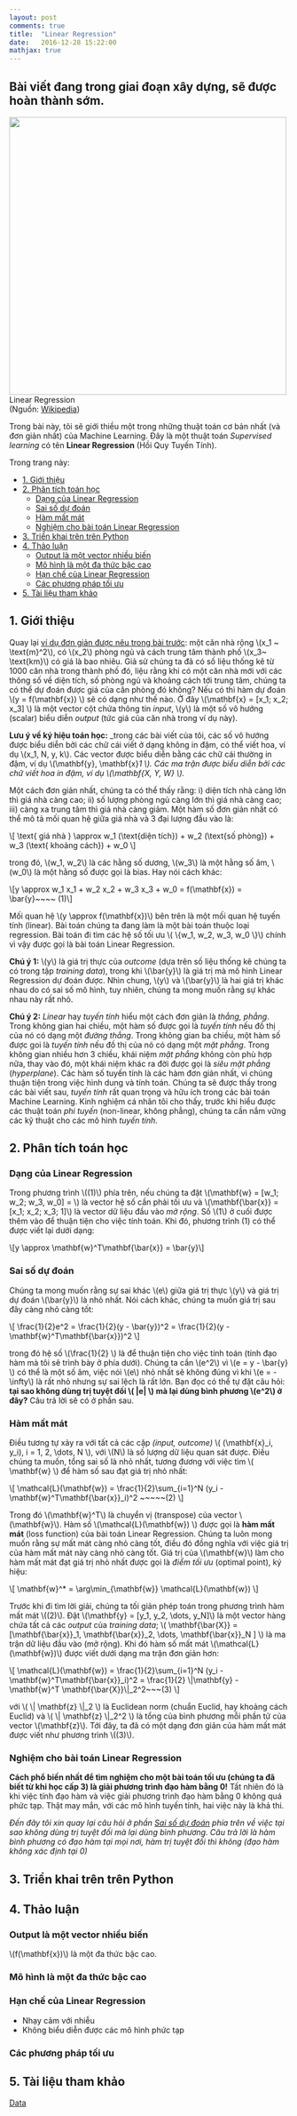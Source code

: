 ```yaml
---
layout: post
comments: true
title:  "Linear Regression"
date:   2016-12-28 15:22:00
mathjax: true
---
```


## Bài viết đang trong giai đoạn xây dựng, sẽ được hoàn thành sớm. 

<div class="imgcap">
<div >
<a href = "/2016/12/28/linearregression/">
    <img src="https://upload.wikimedia.org/wikipedia/commons/thumb/3/3a/Linear_regression.svg/400px-Linear_regression.svg.png" width = "500"></a>
    <!-- <img src="/assets/rl/mdp.png" height="206"> -->
</div>
<div class="thecap"> Linear Regression <br> (Nguồn: <a href ="https://en.wikipedia.org/wiki/Linear_regression">Wikipedia</a>)</div>
</div>

Trong bài này, tôi sẽ giới thiều một trong những thuật toán cơ bản nhất (và đơn giản nhất) của Machine Learning. Đây là một thuật toán _Supervised learning_ có tên **Linear Regression** (Hồi Quy Tuyến Tính).

Trong trang này:
<!-- MarkdownTOC -->

- [1. Giới thiệu](#1-gioi-thieu)
- [2. Phân tích toán học](#2-phan-tich-toan-hoc)
    - [Dạng của Linear Regression](#dang-cua-linear-regression)
    - [Sai số dự đoán](#sai-so-du-doan)
    - [Hàm mất mát](#ham-mat-mat)
    - [Nghiệm cho bài toán Linear Regression](#nghiem-cho-bai-toan-linear-regression)
- [3. Triển khai trên trên Python](#3-trien-khai-tren-tren-python)
- [4. Thảo luận](#4-thao-luan)
    - [Output là một vector nhiều biến](#output-la-mot-vector-nhieu-bien)
    - [Mô hình là một đa thức bậc cao](#mo-hinh-la-mot-da-thuc-bac-cao)
    - [Hạn chế của Linear Regression](#han-che-cua-linear-regression)
    - [Các phương pháp tối ưu](#cac-phuong-phap-toi-uu)
- [5. Tài liệu tham khảo](#5-tai-lieu-tham-khao)

<!-- /MarkdownTOC -->

<!-- ========================== New Heading ==================== -->
<a name="1-gioi-thieu"></a>

## 1. Giới thiệu

Quay lại [ví dụ đơn giản được nêu trong bài trước](/2016/12/27/categories/): một căn nhà rộng \\(x_1 ~ \text{m}^2\\), có \\(x_2\\) phòng ngủ và cách trung tâm thành phố \\(x_3~ \text{km}\\) có giá là bao nhiêu. Giả sử chúng ta đã có số liệu thống kê từ 1000 căn nhà trong thành phố đó, liệu rằng khi có một căn nhà mới với các thông số về diện tích, số phòng ngủ và khoảng cách tới trung tâm, chúng ta có thể dự đoán được giá của căn phòng đó không? Nếu có thì hàm dự đoán \\(y = f(\mathbf{x}) \\) sẽ có dạng như thế nào. Ở đây \\(\mathbf{x} = [x_1; x_2; x_3] \\) là một vector
cột chứa thông tin _input_, \\(y\\) là một số vô hướng (scalar) biểu diễn _output_ (tức giá của căn nhà trong ví dụ này).

**Lưu ý về ký hiệu toán học:** _trong các bài viết của tôi, các số vô hướng được biểu diễn bởi các chữ cái viết ở dạng không in đậm, có thể viết hoa, ví dụ \\(x_1, N, y, k\\). Các vector được biểu diễn bằng các chữ cái thường in đậm, ví dụ \\(\mathbf{y}, \mathbf{x}_1 \\). Các ma trận được biểu diễn bởi các chữ viết hoa in đậm, ví dụ \\(\mathbf{X, Y, W} \\)._

Một cách đơn giản nhất, chúng ta có thể thấy rằng: i) diện tích nhà càng lớn thì giá nhà càng cao; ii) số lượng phòng ngủ càng lớn thì giá nhà càng cao; iii) càng xa trung tâm thì giá nhà càng giảm. Một hàm số đơn giản nhất có thể mô tả mối quan hệ giữa giá nhà và 3 đại lượng đầu vào là: 

\\[ \text{ giá nhà } \approx w_1 (\text{diện tích}) + w_2 (\text{số phòng}) + w_3 (\text{ khoảng cách}) + w_0 \\] 

trong đó, \\(w_1, w_2\\) là các hằng số dương, \\(w_3\\) là một hằng số âm, \\(w_0\\) là một hằng số được gọi là bias. Hay nói cách khác: 

\\[y \approx w_1 x_1 + w_2 x_2 + w_3 x_3 + w_0 = f(\mathbf{x}) = \bar{y}~~~~ (1)\\]

Mối quan hệ \\(y \approx f(\mathbf{x})\\) bên trên là một mối quan hệ tuyến tính (linear). Bài toán chúng ta đang làm là một bài toán thuộc loại regression. Bài toán đi tìm các hệ số tối ưu \\( \\{w_1, w_2, w_3, w_0 \\}\\) chính vì vậy được gọi là bài toán Linear Regression. 

**Chú ý 1:** \\(y\\) là giá trị thực của _outcome_ (dựa trên số liệu thống kê chúng ta có trong tập _training data_), trong khi \\(\bar{y}\\) là giá trị mà mô hình Linear Regression dự đoán được. Nhìn chung, \\(y\\) và \\(\bar{y}\\) là hai giá trị khác nhau do có sai số mô hình, tuy nhiên, chúng ta mong muốn rằng sự khác nhau này rất nhỏ.

**Chú ý 2:** _Linear_ hay _tuyến tính_ hiểu một cách đơn giản là _thẳng, phẳng_. Trong không gian hai chiều, một hàm số được gọi là _tuyến tính_ nếu đồ thị của nó có dạng một _đường thẳng_. Trong không gian ba chiều, một hàm số được goi là _tuyến tính_ nếu đồ thị của nó có dạng một _mặt phẳng_. Trong không gian nhiều hơn 3 chiều, khái niệm _mặt phẳng_ không còn phù hợp nữa, thay vào đó, một khái niệm khác ra đời được gọi là _siêu mặt phẳng_ (_hyperplane_). Các hàm số tuyến tính là các hàm đơn giản nhất, vì chúng thuận tiện trong việc hình dung và tính toán. Chúng ta sẽ được thấy trong các bài viết sau, _tuyến tính_ rất quan trọng và hữu ích trong các bài toán Machine Learning. Kinh nghiệm cá nhân tôi cho thấy, trước khi hiểu được các thuật toán _phi tuyến_ (non-linear, không phẳng), chúng ta cần nắm vững các kỹ thuật cho các mô hình _tuyến tính_.




<!-- ========================== New Heading ==================== -->
<a name="2-phan-tich-toan-hoc"></a>

## 2. Phân tích toán học



<!-- ========================== New Heading ==================== -->
<a name="dang-cua-linear-regression"></a>

### Dạng của Linear Regression 

Trong phương trình \\((1)\\) phía trên, nếu chúng ta đặt \\(\mathbf{w} = [w_1; w_2; w_3, w_0] = \\) là vector hệ số cần phải tối ưu và \\(\mathbf{\bar{x}} = [x_1; x_2; x_3; 1]\\) là vector dữ liệu đầu vào _mở rộng_. Số \\(1\\) ở cuối được thêm vào để thuận tiện cho việc tính toán. Khi đó, phương trình (1) có thể được viết lại dưới dạng:

\\[y \approx \mathbf{w}^T\mathbf{\bar{x}} = \bar{y}\\]




<!-- ========================== New Heading ==================== -->
<a name="sai-so-du-doan"></a>

### Sai số dự đoán 

Chúng ta mong muốn rằng sự sai khác \\(e\\) giữa giá trị thực \\(y\\) và giá trị dự đoán \\(\bar{y}\\) là nhỏ nhất. Nói cách khác, chúng ta muốn giá trị sau đây càng nhỏ càng tốt: 

\\[
\frac{1}{2}e^2 = \frac{1}{2}(y - \bar{y})^2 = \frac{1}{2}(y - \mathbf{w}^T\mathbf{\bar{x}})^2
\\]

trong đó hệ số \\(\frac{1}{2} \\) là để thuận tiện cho việc tính toán (tính đạo hàm mà tôi sẽ trình bày ở phía dưới). Chúng ta cần \\(e^2\\) vì \\(e = y - \bar{y} \\) có thể là một số âm, việc nói \\(e\\) nhỏ nhất sẽ không đúng vì khi \\(e = - \infty\\) là rất nhỏ nhưng sự sai lệch là rất lớn. Bạn đọc có thể tự đặt câu hỏi: **tại sao không dùng trị tuyệt đối \\( \|e\| \\) mà lại dùng bình phương \\(e^2\\) ở đây?** Câu trả lời sẽ có ở phần sau. 





<!-- ========================== New Heading ==================== -->
<a name="ham-mat-mat"></a>

### Hàm mất mát

Điều tương tự xảy ra với tất cả các cặp _(input, outcome)_ \\( (\mathbf{x}_i, y_i), i = 1, 2, \dots, N \\), với \\(N\\) là số lượng dữ liệu quan sát được. Điều chúng ta muốn, tổng sai số là nhỏ nhất, tương đương với việc tìm \\( \mathbf{w} \\) để hàm số sau đạt giá trị nhỏ nhất:

\\[ \mathcal{L}(\mathbf{w}) = \frac{1}{2}\sum_{i=1}^N (y_i - \mathbf{w}^T\mathbf{\bar{x}}_i)^2 ~~~~~(2) \\] 

Trong đó \\(\mathbf{w}^T\\) là chuyển vị (transpose) của vector \\(\mathbf{w}\\).
Hàm số \\(\mathcal{L}(\mathbf{w}) \\) được gọi là __hàm mất mát__ (loss function) của bài toán Linear Regression. Chúng ta luôn mong muốn rằng sự mất mát càng nhỏ càng tốt, điều đó đồng nghĩa với việc giá trị của hàm mất mát này càng nhỏ càng tốt. Giá trị của \\(\mathbf{w}\\) làm cho hàm mất mát đạt giá trị nhỏ nhất được gọi là _điểm tối ưu_ (optimal point), ký hiệu:

\\[ \mathbf{w}^* = \arg\min_{\mathbf{w}} \mathcal{L}(\mathbf{w})  \\] 

Trước khi đi tìm lời giải, chúng ta tối giản phép toán trong phương trình hàm mất mát \\((2)\\). Đặt \\(\mathbf{y} = [y_1, y_2, \dots, y_N]\\) là một vector hàng chứa tất cả các _output_ của _training data_; \\( \mathbf{\bar{X}} = [\mathbf{\bar{x}}_1, \mathbf{\bar{x}}_2, \dots, \mathbf{\bar{x}}_N ] \\) là ma trận dữ liệu đầu vào (mở rộng). Khi đó hàm số mất mát \\(\mathcal{L}(\mathbf{w})\\) được viết dưới dạng ma trận đơn giản hơn: 

\\[
\mathcal{L}(\mathbf{w}) = \frac{1}{2}\sum_{i=1}^N (y_i - \mathbf{w}^T\mathbf{\bar{x}}_i)^2 = \frac{1}{2} \\|\mathbf{y} - \mathbf{w}^T \mathbf{\bar{X}}\\|_2^2~~~(3)
\\]

với \\( \\| \mathbf{z} \\|_2 \\) là Euclidean norm (chuẩn Euclid, hay khoảng cách Euclid) và \\( \\| \mathbf{z} \\|_2^2 \\) là tổng của bình phương mỗi phần tử của vector \\(\mathbf{z}\\). Tới đây, ta đã có một dạng đơn giản của hàm mất mát được viết như phương trình \\((3)\\).




<!-- ========================== New Heading ==================== -->
<a name="nghiem-cho-bai-toan-linear-regression"></a>

### Nghiệm cho bài toán Linear Regression

__Cách phổ biến nhất để tìm nghiệm cho một bài toán tối ưu (chúng ta đã biết từ khi học cấp 3) là giải phương trình đạo hàm bằng 0!__ Tất nhiên đó là khi việc tính đạo hàm và việc giải phương trình đạo hàm bằng 0 không quá phức tạp. Thật may mắn, với các mô hình tuyến tính, hai việc này là khả thi. 


_Đến đây tôi xin quay lại câu hỏi ở phần [Sai số dự đoán](#sai-số-dự-đoán) phía trên về việc tại sao không dùng trị tuyệt đối mà lại dùng bình phương. Câu trả lời là hàm bình phương có đạo hàm tại mọi nơi, hàm trị tuyệt đối thì không (đạo hàm không xác định tại 0)_





<!-- ========================== New Heading ==================== -->
<a name="3-trien-khai-tren-tren-python"></a>

## 3. Triển khai trên trên Python




<!-- ========================== New Heading ==================== -->
<a name="4-thao-luan"></a>

## 4. Thảo luận




<!-- ========================== New Heading ==================== -->
<a name="output-la-mot-vector-nhieu-bien"></a>

### Output là một vector nhiều biến

\\(f(\mathbf{x})\\) là một đa thức bậc cao. 




<!-- ========================== New Heading ==================== -->
<a name="mo-hinh-la-mot-da-thuc-bac-cao"></a>

### Mô hình là một đa thức bậc cao




<!-- ========================== New Heading ==================== -->
<a name="han-che-cua-linear-regression"></a>

### Hạn chế của Linear Regression
* Nhạy cảm với nhiễu 
* Không biểu diễn được các mô hình phức tạp 






<!-- ========================== New Heading ==================== -->
<a name="cac-phuong-phap-toi-uu"></a>

### Các phương pháp tối ưu

<!-- Giả sử chúng ta có các cặp (_input, outcome_) \\( (\mathbf{x}_1, \mathbf{y}_1), \dots, (\mathbf{x}_N, \mathbf{y}_N) \\), chúng ta phải tìm một hàm  -->



<!-- ========================== New Heading ==================== -->
<a name="5-tai-lieu-tham-khao"></a>

## 5. Tài liệu tham khảo

[Data](http://people.sc.fsu.edu/~jburkardt/datasets/regression/regression.html)